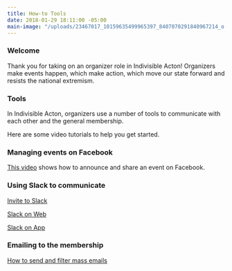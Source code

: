 ```yaml
---
title: How-to Tools
date: 2018-01-29 18:11:00 -05:00
main-image: "/uploads/23467017_10159635499965397_8407070291840967214_o.jpg"
---
```


### Welcome

Thank you for taking on an organizer role in Indivisible Acton! Organizers make events happen, which make action, which move our state forward and resists the national extremism.

### Tools
In Indivisible Acton, organizers use a number of tools to communicate with each other and the general membership.  

Here are some video tutorials to help you get started.

### Managing events on Facebook

[This video](https://youtu.be/Pt8IsVoY8ts) shows how to announce and share an event on Facebook. 

### Using Slack to communicate  

[Invite to Slack](https://youtu.be/id-3DXaZrlA)

[Slack on Web](https://youtu.be/hOp1wgyAqXk)

[Slack on App](https://youtu.be/-KHmfHQpXT0)

### Emailing to the membership

[How to send and filter mass emails](https://youtu.be/T-HfrbKi3dY)

